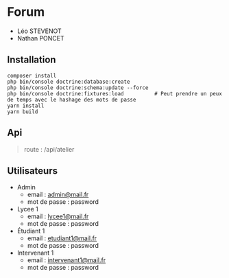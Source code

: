 # Forum
- Léo STEVENOT
- Nathan PONCET
## Installation
```shell
composer install
php bin/console doctrine:database:create
php bin/console doctrine:schema:update --force
php bin/console doctrine:fixtures:load          # Peut prendre un peux de temps avec le hashage des mots de passe
yarn install
yarn build
```

## Api
> route : /api/atelier

## Utilisateurs
- Admin
  - email : admin@mail.fr
  - mot de passe : password
- Lycee 1
  - email : lycee1@mail.fr
  - mot de passe : password
- Étudiant 1
  - email : etudiant1@mail.fr
  - mot de passe : password
- Intervenant 1
  - email : intervenant1@mail.fr
  - mot de passe : password